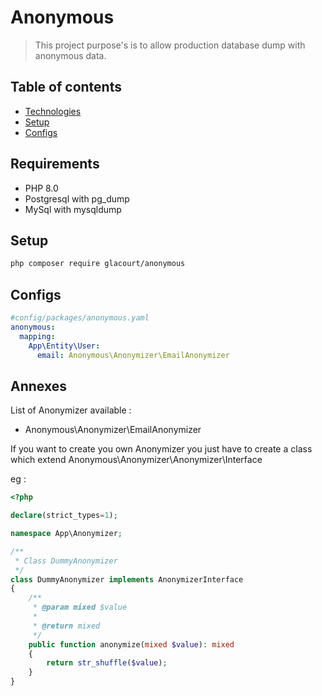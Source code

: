 # Anonymous
> This project purpose's is to allow production database dump with anonymous data.

## Table of contents
* [Technologies](#requirements)
* [Setup](#setup)
* [Configs](#configs)


## Requirements
* PHP 8.0
* Postgresql with pg_dump
* MySql with mysqldump

## Setup

```bash
php composer require glacourt/anonymous
```

## Configs
```yaml
#config/packages/anonymous.yaml
anonymous:
  mapping:
    App\Entity\User:
      email: Anonymous\Anonymizer\EmailAnonymizer
```

## Annexes

List of Anonymizer available :

- Anonymous\Anonymizer\EmailAnonymizer

If you want to create you own Anonymizer you just have to create a class which extend Anonymous\Anonymizer\Anonymizer\Interface

eg :

```php
<?php

declare(strict_types=1);

namespace App\Anonymizer;

/**
 * Class DummyAnonymizer
 */
class DummyAnonymizer implements AnonymizerInterface
{
    /**
     * @param mixed $value
     *
     * @return mixed
     */
    public function anonymize(mixed $value): mixed
    {
        return str_shuffle($value);
    }
}

```
